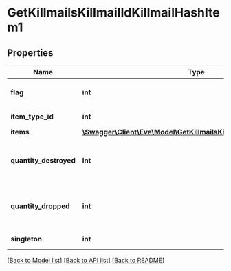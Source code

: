 # GetKillmailsKillmailIdKillmailHashItem1

## Properties
Name | Type | Description | Notes
------------ | ------------- | ------------- | -------------
**flag** | **int** | Flag for the location of the item | 
**item_type_id** | **int** | item_type_id integer | 
**items** | [**\Swagger\Client\Eve\Model\GetKillmailsKillmailIdKillmailHashItem[]**](GetKillmailsKillmailIdKillmailHashItem.md) | items array | [optional] 
**quantity_destroyed** | **int** | How many of the item were destroyed if any | [optional] 
**quantity_dropped** | **int** | How many of the item were dropped if any | [optional] 
**singleton** | **int** | singleton integer | 

[[Back to Model list]](../README.md#documentation-for-models) [[Back to API list]](../README.md#documentation-for-api-endpoints) [[Back to README]](../README.md)


